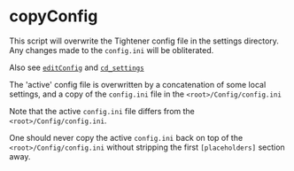 # copyConfig

This script will overwrite the Tightener config file in the settings directory. Any changes made to the `config.ini` will be obliterated.

Also see [`editConfig`](editConfig.md) and [`cd_settings`](cd_settings.md)

The 'active' config file is overwritten by a concatenation of some local settings, and a copy of the `config.ini` file in the `<root>/Config/config.ini`

Note that the active `config.ini` file differs from the `<root>/Config/config.ini`. 

One should never copy the active `config.ini` back on top of the `<root>/Config/config.ini` without stripping the first `[placeholders]` section away.



